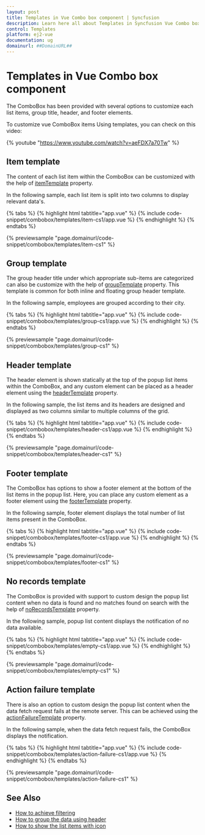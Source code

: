 ```yaml
---
layout: post
title: Templates in Vue Combo box component | Syncfusion
description: Learn here all about Templates in Syncfusion Vue Combo box component of Syncfusion Essential JS 2 and more.
control: Templates 
platform: ej2-vue
documentation: ug
domainurl: ##DomainURL##
---
```


# Templates in Vue Combo box component

The ComboBox has been provided with several options to customize each list items, group title, header, and footer elements.

To customize vue ComboBox items Using templates, you can check on this video:

{% youtube "https://www.youtube.com/watch?v=aeFDX7a70Tw" %}

## Item template

The content of each list item within the ComboBox can be customized with the help of [itemTemplate](https://ej2.syncfusion.com/vue/documentation/api/combo-box/#itemtemplate) property.

In the following sample, each list item is split into two columns to display relevant data's.

{% tabs %}
{% highlight html tabtitle="app.vue" %}
{% include code-snippet/combobox/templates/item-cs1/app.vue %}
{% endhighlight %}
{% endtabs %}
        
{% previewsample "page.domainurl/code-snippet/combobox/templates/item-cs1" %}

## Group template

The group header title under which appropriate sub-items are categorized can also be customize with the help of [groupTemplate](https://ej2.syncfusion.com/vue/documentation/api/combo-box/#grouptemplate) property. This template is common for both inline and floating group header template.

In the following sample, employees are grouped according to their city.

{% tabs %}
{% highlight html tabtitle="app.vue" %}
{% include code-snippet/combobox/templates/group-cs1/app.vue %}
{% endhighlight %}
{% endtabs %}
        
{% previewsample "page.domainurl/code-snippet/combobox/templates/group-cs1" %}

## Header template

The header element is shown statically at the top of the popup list items within the ComboBox, and any custom element can be placed as a header element using the [headerTemplate](https://ej2.syncfusion.com/vue/documentation/api/combo-box/#headertemplate) property.

In the following sample, the list items and its headers are designed and displayed as two columns similar to multiple columns of the grid.

{% tabs %}
{% highlight html tabtitle="app.vue" %}
{% include code-snippet/combobox/templates/header-cs1/app.vue %}
{% endhighlight %}
{% endtabs %}
        
{% previewsample "page.domainurl/code-snippet/combobox/templates/header-cs1" %}

## Footer template

The ComboBox has options to show a footer element at the bottom of the list items in the popup list. Here, you can place any custom element as a footer element using the [footerTemplate](https://ej2.syncfusion.com/vue/documentation/api/combo-box/#footertemplate) property.

In the following sample, footer element displays the total number of list items present in the ComboBox.

{% tabs %}
{% highlight html tabtitle="app.vue" %}
{% include code-snippet/combobox/templates/footer-cs1/app.vue %}
{% endhighlight %}
{% endtabs %}
        
{% previewsample "page.domainurl/code-snippet/combobox/templates/footer-cs1" %}

## No records template

The ComboBox is provided with support to custom design the popup list content when no data is found and no matches found on search with the help of [noRecordsTemplate](https://ej2.syncfusion.com/vue/documentation/api/combo-box/#norecordstemplate) property.

In the following sample, popup list content displays the notification of no data available.

{% tabs %}
{% highlight html tabtitle="app.vue" %}
{% include code-snippet/combobox/templates/empty-cs1/app.vue %}
{% endhighlight %}
{% endtabs %}
        
{% previewsample "page.domainurl/code-snippet/combobox/templates/empty-cs1" %}

## Action failure template

There is also an option to custom design the popup list content when the data fetch request fails at the remote server. This can be achieved using the [actionFailureTemplate](https://ej2.syncfusion.com/vue/documentation/api/combo-box/#actionfailuretemplate) property.

In the following sample, when the data fetch request fails, the ComboBox displays the notification.

{% tabs %}
{% highlight html tabtitle="app.vue" %}
{% include code-snippet/combobox/templates/action-failure-cs1/app.vue %}
{% endhighlight %}
{% endtabs %}
        
{% previewsample "page.domainurl/code-snippet/combobox/templates/action-failure-cs1" %}

## See Also

* [How to achieve filtering](./filtering/)
* [How to group the data using header](./grouping/)
* [How to show the list items with icon](./how-to/icons-support/)